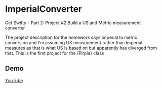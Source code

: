 # ImperialConverter
Get Swifty - Part 2: Project #2 Build a US and Metric measurement converter

The project description for the homework says imperial to metric conversion and I'm assuming US measurement rather than Imperial measures as that is what US is based on but apparently has diverged from that.
This is the first project for the {Pirple} class

## Demo
[YouTube](https://youtu.be/SeZriMv3LyA)
